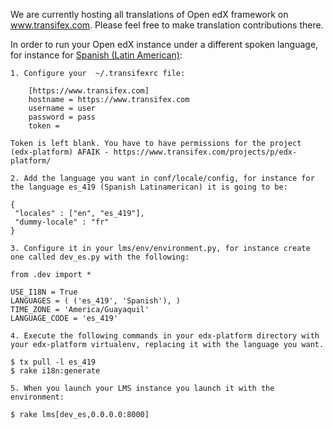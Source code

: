 We are currently hosting all translations of Open edX framework on www.transifex.com. Please feel free to make translation contributions there.

In order to run your Open edX instance under a different spoken language, for instance for [Spanish (Latin American)](https://www.transifex.com/projects/p/edx-platform/language/es_419/):

```
1. Configure your  ~/.transifexrc file:

    [https://www.transifex.com]
    hostname = https://www.transifex.com
    username = user
    password = pass
    token =

Token is left blank. You have to have permissions for the project (edx-platform) AFAIK - https://www.transifex.com/projects/p/edx-platform/ 

2. Add the language you want in conf/locale/config, for instance for the language es_419 (Spanish Latinamerican) it is going to be: 

{
 "locales" : ["en", "es_419"],
 "dummy-locale" : "fr"
}

3. Configure it in your lms/env/environment.py, for instance create one called dev_es.py with the following: 

from .dev import *

USE_I18N = True
LANGUAGES = ( ('es_419', 'Spanish'), )
TIME_ZONE = 'America/Guayaquil'
LANGUAGE_CODE = 'es_419'

4. Execute the following commands in your edx-platform directory with your edx-platform virtualenv, replacing it with the language you want.

$ tx pull -l es_419
$ rake i18n:generate

5. When you launch your LMS instance you launch it with the environment:

$ rake lms[dev_es,0.0.0.0:8000]
```